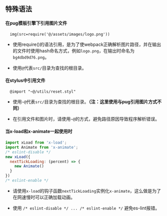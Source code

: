 ## 特殊语法

#### 在pug模板引擎下引用图片文件

```pug
  img(src=require('@/assets/images/logo.png'))
```

- 使用require()的语法引用，是为了使webpack正确解析图片路径，并在输出的文件时使用hash命名方式，例如`logo.png`，在输出时命名为`bg4dbd9d76.png`。

- 使用`@`代表`src/`目录为查找的根目录。

#### 在stylus中引用文件

```stylus
  @import "~@/utils/reset.styl"
```

- 使用`~@`代表`src/`目录为查找的根目录。**（注：这里使用与pug引用图片方式不同）**

- 在引用文件和图片时，请使用`~@`的方式，避免路径原因导致程序解析错误。

#### 当x-load和x-animate一起使用时

```javascript
import xLoad from 'x-load';
import Animate from 'x-animate';
/* eslint-disable */
new xLoad({
  nextTickLoading: (percent) => {
    new Animate()
  }
})
/* eslint-enable */
```
- 请使用`x-load`的钩子函数`nextTickLoading`实例化`x-animate`，这么做是为了在网速慢时可以正确加载动画。

- 使用 `/* eslint-disable */ ... /* eslint-enable */` 避免es-lint报错。